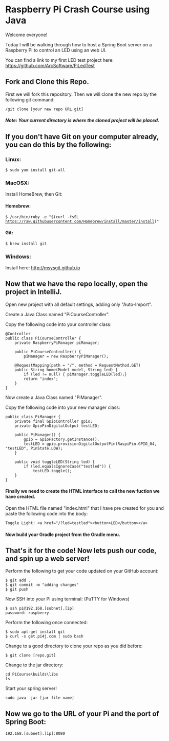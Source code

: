# Raspberry Pi Crash Course using Java

Welcome everyone!

Today I will be walking through how to host a Spring Boot server on a Raspberry Pi to control an LED using an web UI. 

You can find a link to my first LED test project here: 
https://github.com/ArcSoftware/PiLedTest

## Fork and Clone this Repo.
First we will fork this repository.
Then we will clone the new repo by the following git command:
```
/git clone [your new repo URL.git]
```
##### Note: Your current directory is where the cloned project will be placed. 

## If you don't have Git on your computer already, you can do this by the following:

### Linux: 
<code>$ sudo yum install git-all</code>

### MacOSX: 
Install HomeBrew, then Git:

#### Homebrew: 
<code>$ /usr/bin/ruby -e "$(curl -fsSL https://raw.githubusercontent.com/Homebrew/install/master/install)"</code>

#### Git: 
<code>$ brew install git</code>

### Windows: 
Install here: http://msysgit.github.io


## Now that we have the repo locally, open the project in IntelliJ. 
Open new project with all default settings, adding only "Auto-Import". 

Create a Java Class named "PiCourseController". 

Copy the following code into your controller class:



    @Controller
    public class PiCourseController {
        private RaspberryPiManager piManager;

        public PiCourseController() {
            piManager = new RaspberryPiManager();

        @RequestMapping(path = "/", method = RequestMethod.GET)
        public String home(Model model, String led) {
            if (led != null) { piManager.toggleLED(led);}
            return "index";
        }
    } 

Now create a Java Class named "PiManager". 

Copy the following code into your new manager class: 

    public class PiManager {
        private final GpioController gpio;
        private GpioPinDigitalOutput testLED;

        public PiManager() {
            gpio = GpioFactory.getInstance();
            testLED = gpio.provisionDigitalOutputPin(RaspiPin.GPIO_04, "testLED", PinState.LOW);
        }

        public void toggleLED(String led) {
            if (led.equalsIgnoreCase("testled")) {
                testLED.toggle();
        }
    }
#### Finally we need to create the HTML interface to call the new fuction we have created. 
Open the HTML file named "index.html" that I have pre created for you and paste the following code into the body:
```
Toggle Light: <a href="/?led=testled"><button>LED</button></a>
```
#### Now build your Gradle project from the Gradle menu. 

## That's it for the code! Now lets push our code, and spin up a web server!
Perform the following to get your code updated on your GitHub account:
```
$ git add .
$ git commit -m "adding changes"
$ git push
```

Now SSH into your Pi using terminal: (PuTTY for Windows)
```
$ ssh pi@192.168.[subnet].[ip]
password: raspberry
```
Perform the following once connected:
```
$ sudo apt-get install git
$ curl -s get.pi4j.com | sudo bash
```
Change to a good directory to clone your repo as you did before:
```
$ git clone [repo.git]
```
Change to the jar directory: 
```
cd PiCourse\builds\libs
ls
```
Start your spring server!
```
sudo java -jar [jar file name]
```
## Now we go to the URL of your Pi and the port of Spring Boot:
```
192.168.[subnet].[ip]:8080
```
        
